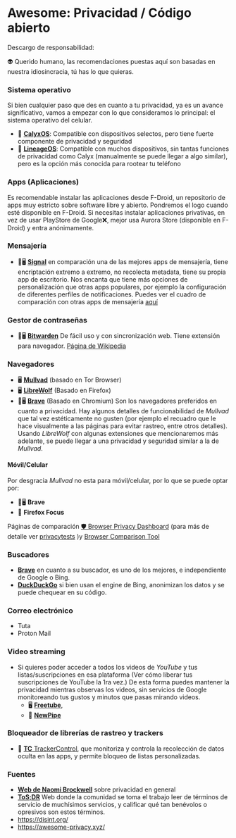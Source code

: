 # Awesome: Privacidad / Código abierto

Descargo de responsabilidad:

👽 Querido humano, las recomendaciones puestas aquí son basadas en nuestra idiosincracia, tú has lo que quieras.

### Sistema operativo

Si bien cualquier paso que des en cuanto a tu privacidad, ya es un avance significativo, vamos a empezar con lo que consideramos lo principal: el sistema operativo del celular.
- 📱 **[CalyxOS](https://calyxos.org/)**: Compatible con dispositivos selectos, pero tiene fuerte componente de privacidad y seguridad
- 📱 **[LineageOS](https://wiki.lineageos.org/)**: Compatible con muchos dispositivos, sin tantas funciones de privacidad como Calyx (manualmente se puede llegar a algo similar), pero es la opción más conocida para rootear tu teléfono 

### Apps (Aplicaciones)

Es recomendable instalar las aplicaciones desde F-Droid, un repositorio de apps muy estricto sobre software libre y abierto. Pondremos el logo cuando esté disponible en F-Droid. Si necesitas instalar aplicaciones privativas, en vez de usar PlayStore de Google❌, mejor usa Aurora Store (disponible en F-Droid) y entra anónimamente.

### Mensajería

- 📱🖥️ [**Signal**](https://signal.org/) en comparación una de las mejores apps de mensajería, tiene encriptación extremo a extremo, no recolecta metadata, tiene su propia app de escritorio. Nos encanta que tiene más opciones de personalización que otras apps populares, por ejemplo la configuración de diferentes perfiles de notificaciones. Puedes ver el cuadro de comparación con otras apps de mensajería [aquí](https://www.securemessagingapps.com/)

### Gestor de contraseñas
- 📱🖥️ [**Bitwarden**](https://bitwarden.com/) De fácil uso y con sincronización web. Tiene extensión para navegador. [Página de Wikipedia](https://en.wikipedia.org/wiki/Bitwarden)

### Navegadores 

- 🖥️ [**Mullvad**](https://mullvad.net/en/browser) (basado en Tor Browser)
- 🖥️ [**LibreWolf**](https://librewolf.net/) (Basado en Firefox)
- 📱🖥️ [**Brave**](https://brave.com/) (Basado en Chromium)
Son los navegadores preferidos en cuanto a privacidad. Hay algunos detalles de funcionabilidad de *Mullvad* que tal vez estéticamente no gusten (por ejemplo el recuadro que le hace visualmente a las páginas para evitar rastreo, entre otros detalles).
Usando *LibreWolf* con algunas extensiones que mencionaremos más adelante, se puede llegar a una privacidad y seguridad similar a la de *Mullvad*.

#### Móvil/Celular
Por desgracia *Mullvad* no esta para móvil/celular, por lo que se puede optar por:
- 📱🖥️ **Brave**
- 📱 **Firefox Focus**

Páginas de comparación [🛡️ Browser Privacy Dashboard](https://msrsaditya.github.io/BrowserPrivacy/) (para más de detalle ver [privacytests](https://privacytests.org/) )y [Browser Comparison Tool](https://browsers.avoidthehack.com/)

### Buscadores

- [**Brave**](https://brave.com/) en cuanto a su buscador, es uno de los mejores, e independiente de Google o Bing.
- [**DuckDuckGo**](https://ddg.gg) si bien usan el engine de Bing, anonimizan los datos y se puede chequear en su código.

### Correo electrónico

- Tuta
- Proton Mail

### Video streaming

- Si quieres poder acceder a todos los videos de *YouTube* y tus listas/suscripciones en esa plataforma (Ver cómo liberar tus suscripciones de YouTube la 1ra vez.) De esta forma puedes mantener la privacidad mientras observas los videos, sin servicios de Google monitoreando tus gustos y minutos que pasas mirando videos.
   - 🖥️  [**Freetube**](https://freetubeapp.io/), 
   - 📱 [**NewPipe**](https://f-droid.org/es/packages/org.schabi.newpipe/)

### Bloqueador de librerías de rastreo y trackers
 
- 📱 [**TC** TrackerControl](https://trackercontrol.org/), que monitoriza y controla la recolección de datos oculta en las apps, y permite bloqueo de listas personalizadas.

### Fuentes

- [**Web de Naomi Brockwell**](https://www.nbtv.media/) sobre privacidad en general 
- [**ToS;DR**](https://tosdr.org/es) Web donde la comunidad se toma el trabajo leer de términos de servicio de muchísimos servicios, y calificar qué tan benévolos o opresivos son estos términos.
- https://disint.org/
- https://awesome-privacy.xyz/
